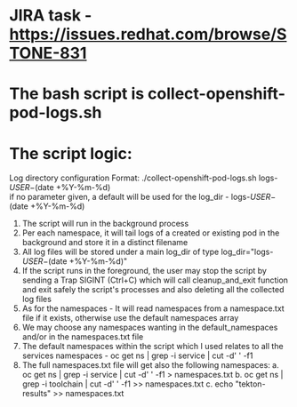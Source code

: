 # JIRA task - https://issues.redhat.com/browse/STONE-831 
# The bash script is collect-openshift-pod-logs.sh


The script logic:
================
Log directory configuration
Format:  ./collect-openshift-pod-logs.sh logs-${USER}-$(date +%Y-%m-%d)  
if no parameter given, a default will be used for the log_dir - logs-${USER}-$(date +%Y-%m-%d)

1. The script will run in the background process
2. Per each namespace, it will tail logs of a created or existing pod in the background and store it in a distinct filename
3. All log files will be stored under a main log_dir of type log_dir="logs-${USER}-$(date +%Y-%m-%d)"
4. If the script runs in the foreground, the user may stop the script by sending a Trap SIGINT (Ctrl+C) which will call cleanup_and_exit function and exit safely 
   the script's processes and also deleting all the collected log files
5. As for the namespaces - It will read namespaces from a namespace.txt file if it exists, otherwise use the default namespaces array
6. We may choose any namespaces wanting in the default_namespaces and/or in the namespaces.txt file
7. The default namespaces within the script which I used relates to all the services namespaces - oc get ns | grep -i service | cut -d' ' -f1 
8. The full namespaces.txt file will get also the following namespaces:
    a. oc get ns | grep -i service | cut -d' ' -f1 > namespaces.txt
    b. oc get ns | grep -i toolchain | cut -d' ' -f1 >> namespaces.txt
    c. echo "tekton-results" >> namespaces.txt 

